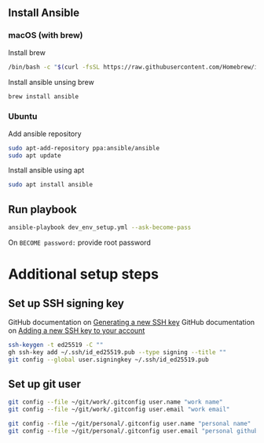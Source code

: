 ## Install Ansible

### macOS (with brew)
Install brew
```bash
/bin/bash -c "$(curl -fsSL https://raw.githubusercontent.com/Homebrew/install/HEAD/install.sh)"
```

Install ansible unsing brew
```bash
brew install ansible
```

### Ubuntu
Add ansible repository
```bash
sudo apt-add-repository ppa:ansible/ansible
sudo apt update
```

Install ansible using apt
```bash
sudo apt install ansible
```

## Run playbook
```bash
ansible-playbook dev_env_setup.yml --ask-become-pass
```

On `BECOME password:` provide root password

# Additional setup steps
## Set up SSH signing key
GitHub documentation on [Generating a new SSH key](https://docs.github.com/en/authentication/connecting-to-github-with-ssh/generating-a-new-ssh-key-and-adding-it-to-the-ssh-agent?platform=linux#generating-a-new-ssh-key)
GitHub documentation on [Adding a new SSH key to your account](https://docs.github.com/en/authentication/connecting-to-github-with-ssh/adding-a-new-ssh-key-to-your-github-account?tool=cli#adding-a-new-ssh-key-to-your-account)
```bash
ssh-keygen -t ed25519 -C ""
gh ssh-key add ~/.ssh/id_ed25519.pub --type signing --title ""
git config --global user.signingkey ~/.ssh/id_ed25519.pub
```

## Set up git user
```bash
git config --file ~/git/work/.gitconfig user.name "work name"
git config --file ~/git/work/.gitconfig user.email "work email"
```

```bash
git config --file ~/git/personal/.gitconfig user.name "personal name"
git config --file ~/git/personal/.gitconfig user.email "personal github-no-reply email"
```

